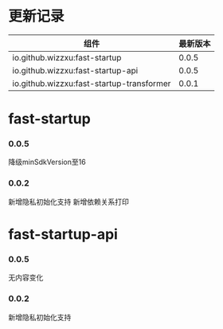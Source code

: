 # 更新记录

| 组件 | 最新版本 |
| --- | --- |
| io.github.wizzxu:fast-startup |0.0.5 |
| io.github.wizzxu:fast-startup-api |0.0.5 |
| io.github.wizzxu:fast-startup-transformer |0.0.1 |

# fast-startup
### 0.0.5
降级minSdkVersion至16
### 0.0.2
新增隐私初始化支持
新增依赖关系打印

# fast-startup-api
### 0.0.5
无内容变化
### 0.0.2
新增隐私初始化支持